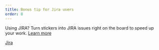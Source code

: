 ```yaml
---
title: Bonus tip for Jira users 
order: 8
---
```


Using JIRA? Turn stickers into JIRA issues right on the board to speed up your work.
[Learn more](https://help.realtimeboard.com/support/solutions/articles/11000029984-jira-cards)

[Jira](howTo:sticker-to-jira-card)
